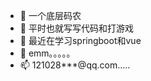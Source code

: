 - 👋 一个底层码农
- 👀 平时也就写写代码和打游戏
- 🌱 最近在学习springboot和vue
- 💞️ emm。。。。。
- 📫 121028***@qq.com.....

<!---
Kamisorara/Kamisorara is a ✨ special ✨ repository because its `README.md` (this file) appears on your GitHub profile.
You can click the Preview link to take a look at your changes.
--->
